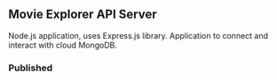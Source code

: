 ## Movie Explorer API Server
 Node.js application, uses Express.js library.
 Application to connect and interact with cloud MongoDB.
 
 ### Published
 
